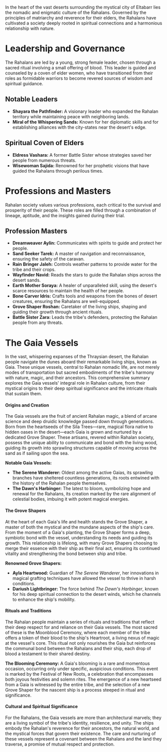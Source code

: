 In the heart of the vast deserts surrounding the mystical city of Eltabarr lies the nomadic and enigmatic culture of the Rahalans. Governed by the principles of matriarchy and reverence for their elders, the Rahalans have cultivated a society deeply rooted in spiritual connections and a harmonious relationship with nature.

# Leadership and Governance

The Rahalans are led by a young, strong female leader, chosen through a sacred ritual involving a small offering of blood. This leader is guided and counseled by a coven of elder women, who have transitioned from their roles as formidable warriors to become revered sources of wisdom and spiritual guidance.

## Notable Leaders

- **Shayara the Pathfinder:** A visionary leader who expanded the Rahalan territory while maintaining peace with neighboring lands.
- **Miral of the Whispering Sands:** Known for her diplomatic skills and for establishing alliances with the city-states near the desert's edge.

## Spiritual Coven of Elders

- **Eldress Vashara:** A former Battle Sister whose strategies saved her people from numerous threats.
- **Wisewoman Sajida:** Renowned for her prophetic visions that have guided the Rahalans through perilous times.


# Professions and Masters

Rahalan society values various professions, each critical to the survival and prosperity of their people. These roles are filled through a combination of lineage, aptitude, and the insights gained during their trial.

## Profession Masters

- **Dreamweaver Aylin:** Communicates with spirits to guide and protect her people.
- **Sand Seeker Tarek:** A master of navigation and reconnaissance, ensuring the safety of the caravan.
- **Rain Bringer Jaleh:** Controls weather patterns to provide water for the tribe and their crops.
- **Wayfinder Navid:** Reads the stars to guide the Rahalan ships across the desert sands.
- **Earth Mother Soraya:** A healer of unparalleled skill, using the desert's scarce resources to maintain the health of her people.
- **Bone Carver Idris:** Crafts tools and weapons from the bones of desert creatures, ensuring the Rahalans are well-equipped.
- **Grove Shaper Roshan:** Caretaker of the living ships, shaping and guiding their growth through ancient rituals.
- **Battle Sister Zara:** Leads the tribe's defenders, protecting the Rahalan people from any threats.

# The Gaia Vessels

In the vast, whispering expanses of the Thraysian desert, the Rahalan people navigate the dunes aboard their remarkable living ships, known as Gaia. These unique vessels, central to Rahalan nomadic life, are not merely modes of transportation but sacred embodiments of the tribe's harmony with nature, magic, and their ancestors. This comprehensive summary explores the Gaia vessels' integral role in Rahalan culture, from their mystical origins to their deep spiritual significance and the intricate rituals that sustain them.

#### Origins and Creation

The Gaia vessels are the fruit of ancient Rahalan magic, a blend of arcane science and deep druidic knowledge passed down through generations. Born from the heartseeds of the Sila Trees—rare, magical flora native to hidden oases in the desert—each Gaia is grown and nurtured by a dedicated Grove Shaper. These artisans, revered within Rahalan society, possess the unique ability to communicate and bond with the living wood, guiding its growth into sprawling structures capable of moving across the sand as if sailing upon the sea.

**Notable Gaia Vessels:**

- **The Serene Wanderer:** Oldest among the active Gaias, its sprawling branches have sheltered countless generations, its roots entwined with the history of the Rahalan people themselves.
- **The Dawn's Harbinger:** The latest to bloom, symbolizing hope and renewal for the Rahalans, its creation marked by the rare alignment of celestial bodies, imbuing it with potent magical energies.

#### The Grove Shapers

At the heart of each Gaia's life and health stands the Grove Shaper, a master of both the mystical and the mundane aspects of the ship's care. From the moment of a Gaia's planting, the Grove Shaper forms a deep, symbiotic bond with the vessel, understanding its needs and guiding its growth. This relationship is lifelong, with many Grove Shapers choosing to merge their essence with their ship as their final act, ensuring its continued vitality and strengthening the bond between ship and tribe.

**Renowned Grove Shapers:**

- **Ayla Heartwood:** Guardian of _The Serene Wanderer_, her innovations in magical grafting techniques have allowed the vessel to thrive in harsh conditions.
- **Dariush Lightbringer:** The force behind _The Dawn's Harbinger_, known for his deep spiritual connection to the desert winds, which he channels to enhance the ship's mobility.

#### Rituals and Traditions

The Rahalan people maintain a series of rituals and traditions that reflect their deep respect for and reliance on their Gaia vessels. The most sacred of these is the Moonblood Ceremony, where each member of the tribe offers a token of their blood to the ship's Heartroot, a living nexus of magic at the vessel's core. This ritual not only nourishes the Gaia but reinforces the communal bond between the Rahalans and their ship, each drop of blood a testament to their shared destiny.

**The Blooming Ceremony:** A Gaia's blooming is a rare and momentous occasion, occurring only under specific, auspicious conditions. This event is marked by the Festival of New Roots, a celebration that encompasses both joyous festivities and solemn rites. The emergence of a new heartseed from a Gaia is witnessed by the entire tribe, and the selection of a new Grove Shaper for the nascent ship is a process steeped in ritual and significance.

#### Cultural and Spiritual Significance

For the Rahalans, the Gaia vessels are more than architectural marvels; they are a living symbol of the tribe's identity, resilience, and unity. The ships embody the Rahalan's reverence for their ancestors, the natural world, and the mystical forces that govern their existence. The care and nurturing of these vessels represent a covenant between the Rahalans and the land they traverse, a promise of mutual respect and protection.